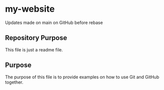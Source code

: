 # my-website

Updates made on main on GitHub before rebase

## Repository Purpose

This file is just a readme file.

## Purpose
The purpose of this file is to provide examples
on how to use Git and GitHub together.
